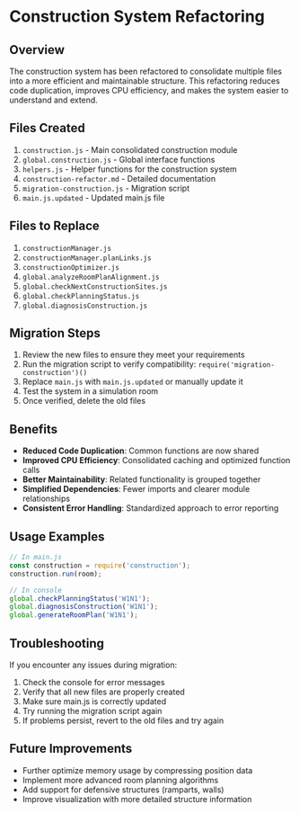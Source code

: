 # Construction System Refactoring

## Overview

The construction system has been refactored to consolidate multiple files into a more efficient and maintainable structure. This refactoring reduces code duplication, improves CPU efficiency, and makes the system easier to understand and extend.

## Files Created

1. `construction.js` - Main consolidated construction module
2. `global.construction.js` - Global interface functions
3. `helpers.js` - Helper functions for the construction system
4. `construction-refactor.md` - Detailed documentation
5. `migration-construction.js` - Migration script
6. `main.js.updated` - Updated main.js file

## Files to Replace

1. `constructionManager.js`
2. `constructionManager.planLinks.js`
3. `constructionOptimizer.js`
4. `global.analyzeRoomPlanAlignment.js`
5. `global.checkNextConstructionSites.js`
6. `global.checkPlanningStatus.js`
7. `global.diagnosisConstruction.js`

## Migration Steps

1. Review the new files to ensure they meet your requirements
2. Run the migration script to verify compatibility: `require('migration-construction')()`
3. Replace `main.js` with `main.js.updated` or manually update it
4. Test the system in a simulation room
5. Once verified, delete the old files

## Benefits

- **Reduced Code Duplication**: Common functions are now shared
- **Improved CPU Efficiency**: Consolidated caching and optimized function calls
- **Better Maintainability**: Related functionality is grouped together
- **Simplified Dependencies**: Fewer imports and clearer module relationships
- **Consistent Error Handling**: Standardized approach to error reporting

## Usage Examples

```javascript
// In main.js
const construction = require('construction');
construction.run(room);

// In console
global.checkPlanningStatus('W1N1');
global.diagnosisConstruction('W1N1');
global.generateRoomPlan('W1N1');
```

## Troubleshooting

If you encounter any issues during migration:

1. Check the console for error messages
2. Verify that all new files are properly created
3. Make sure main.js is correctly updated
4. Try running the migration script again
5. If problems persist, revert to the old files and try again

## Future Improvements

- Further optimize memory usage by compressing position data
- Implement more advanced room planning algorithms
- Add support for defensive structures (ramparts, walls)
- Improve visualization with more detailed structure information